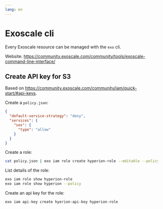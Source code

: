 ```yaml
---
lang: en
---
```


# Exoscale cli

Every Exoscale resource can be managed with the `exo` cli.

Website: <https://community.exoscale.com/community/tools/exoscale-command-line-interface/>

## Create API key for S3

Based on <https://community.exoscale.com/community/iam/quick-start/#api-keys>.

Create a `policy.json`:

```json
{
  "default-service-strategy": "deny",
  "services": {
    "sos": {
      "type": "allow"
    }
  }
}
```

Create a role:

```bash
cat policy.json | exo iam role create hyperion-role --editable --policy -
```

List details of the role:

```bash
exo iam role show hyperion-role
exo iam role show hyperion --policy
```

Create an api key for the role:

```bash
exo iam api-key create hyerion-api-key hyperion-role
```